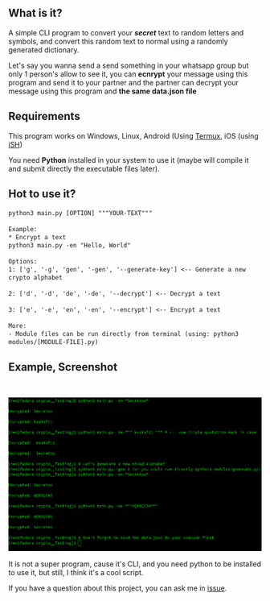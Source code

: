 ## What is it?
A simple CLI program to convert your ***secret*** text to random letters and symbols, and convert this random text to normal using a randomly generated dictionary.

Let's say you wanna send a send something in your whatsapp group but only 1 person's allow to see it, you can **ecnrypt** your message using this program and send it to your partner and the partner can decrypt your message using this program and **the same data.json file**

## Requirements
This program works on Windows, Linux, Android (Using [Termux](https://termux.dev), iOS (using [iSH](https://ish.app/))

You need **Python** installed in your system to use it (maybe will compile it and submit directly the executable files later).
## Hot to use it?
```
python3 main.py [OPTION] """YOUR-TEXT""" 

Example:
* Encrypt a text
python3 main.py -en "Hello, World"

Options:
1: ['g', '-g', 'gen', '-gen', '--generate-key'] <-- Generate a new crypto alphabet

2: ['d', '-d', 'de', '-de', '--decrypt'] <-- Decrypt a text

3: ['e', '-e', 'en', '-en', '--encrypt'] <-- Encrypt a text

More:
- Module files can be run directly from terminal (using: python3 modules/[MODULE-FILE].py)

```

## Example, Screenshot

<br>
<p align="center">
<img src="images/example.png"/>
</p>


It is not a super program, cause it's CLI, and you need python to be installed to use it, but still, I think it's a cool script.

If you have a question about this project, you can ask me in [issue](https://github.com/1RaY-1/crypto/issues).
